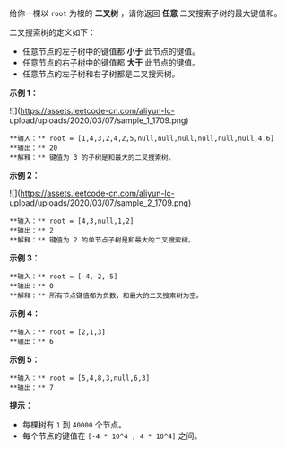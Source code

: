 给你一棵以 `root` 为根的 **二叉树** ，请你返回 **任意** 二叉搜索子树的最大键值和。

二叉搜索树的定义如下：

  * 任意节点的左子树中的键值都 **小于** 此节点的键值。
  * 任意节点的右子树中的键值都 **大于** 此节点的键值。
  * 任意节点的左子树和右子树都是二叉搜索树。

**示例 1：**

![](https://assets.leetcode-cn.com/aliyun-lc-
upload/uploads/2020/03/07/sample_1_1709.png)

    
    
    **输入：** root = [1,4,3,2,4,2,5,null,null,null,null,null,null,4,6]
    **输出：** 20
    **解释：** 键值为 3 的子树是和最大的二叉搜索树。
    

**示例 2：**

![](https://assets.leetcode-cn.com/aliyun-lc-
upload/uploads/2020/03/07/sample_2_1709.png)

    
    
    **输入：** root = [4,3,null,1,2]
    **输出：** 2
    **解释：** 键值为 2 的单节点子树是和最大的二叉搜索树。
    

**示例 3：**

    
    
    **输入：** root = [-4,-2,-5]
    **输出：** 0
    **解释：** 所有节点键值都为负数，和最大的二叉搜索树为空。
    

**示例 4：**

    
    
    **输入：** root = [2,1,3]
    **输出：** 6
    

**示例 5：**

    
    
    **输入：** root = [5,4,8,3,null,6,3]
    **输出：** 7
    

**提示：**

  * 每棵树有 `1` 到 `40000` 个节点。
  * 每个节点的键值在 `[-4 * 10^4 , 4 * 10^4]` 之间。

